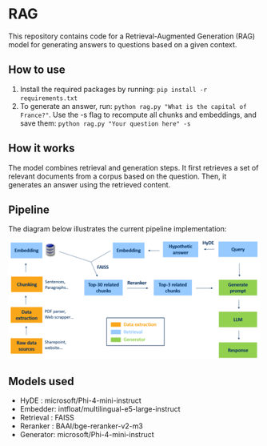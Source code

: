 # RAG
This repository contains code for a Retrieval-Augmented Generation (RAG) model for generating answers to questions based on a given context.

## How to use
1. Install the required packages by running: `pip install -r requirements.txt`
2. To generate an answer, run: `python rag.py "What is the capital of France?"`. Use the -s flag to recompute all chunks and embeddings, and save them: `python rag.py "Your question here" -s` 


## How it works
The model combines retrieval and generation steps. It first retrieves a set of relevant documents from a corpus based on the question. Then, it generates an answer using the retrieved content.

## Pipeline
The diagram below illustrates the current pipeline implementation:

![RAG pipeline](doc/pipeline.png)

## Models used
- HyDE : microsoft/Phi-4-mini-instruct
- Embedder: intfloat/multilingual-e5-large-instruct
- Retrieval : FAISS
- Reranker : BAAI/bge-reranker-v2-m3
- Generator: microsoft/Phi-4-mini-instruct
